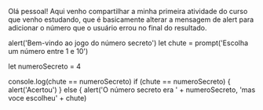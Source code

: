   Olá pessoal! Aqui venho compartilhar a minha primeira atividade do curso que venho estudando,
que é basicamente alterar a mensagem de alert para adicionar o número que o usuário errou no final do resultado.

alert('Bem-vindo ao jogo do número secreto')
let chute = prompt('Escolha um número entre 1 e 10')

let numeroSecreto = 4

console.log(chute == numeroSecreto)
if (chute == numeroSecreto) {
    alert('Acertou')
} else {
    alert('O número secreto era ' + numeroSecreto, 'mas voce escolheu' + chute)
